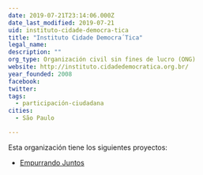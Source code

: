 ```yaml
---
date: 2019-07-21T23:14:06.000Z
date_last_modified: 2019-07-21
uid: instituto-cidade-democra-tica
title: "Instituto Cidade Democra´Tica"
legal_name: 
description: ""
org_type: Organización civil sin fines de lucro (ONG)
website: http://instituto.cidadedemocratica.org.br/
year_founded: 2008
facebook: 
twitter: 
tags:
  - participación-ciudadana
cities: 
  - São Paulo

---
```


Esta organización tiene los siguientes proyectos:

- [Empurrando Juntos](/proyectos/empurrando-juntos)
